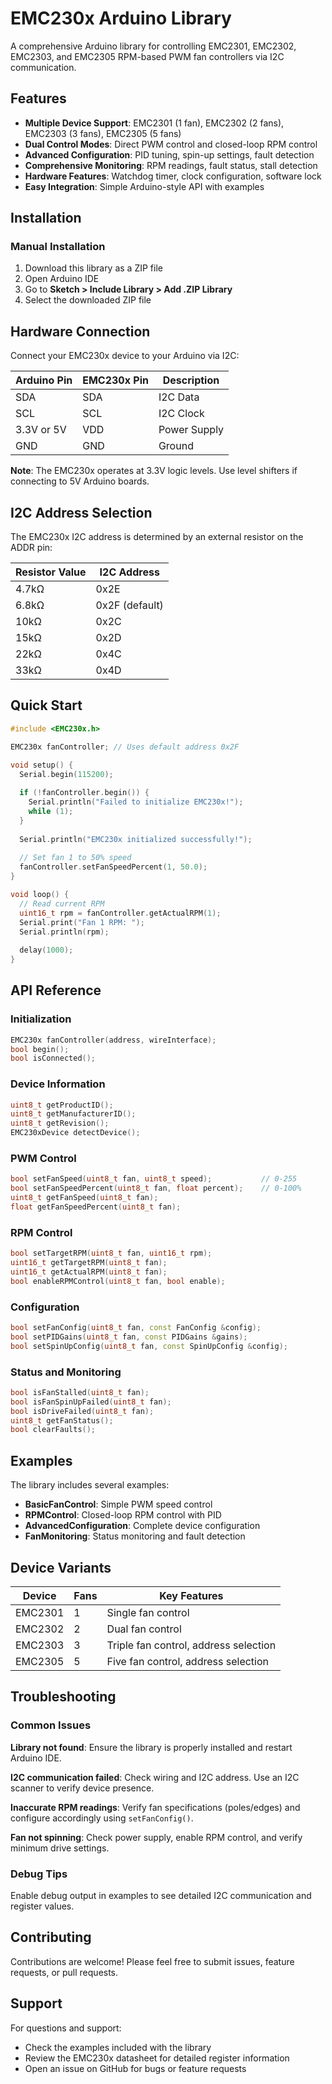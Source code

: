 # EMC230x Arduino Library

A comprehensive Arduino library for controlling EMC2301, EMC2302, EMC2303, and EMC2305 RPM-based PWM fan controllers via I2C communication.

## Features

- **Multiple Device Support**: EMC2301 (1 fan), EMC2302 (2 fans), EMC2303 (3 fans), EMC2305 (5 fans)
- **Dual Control Modes**: Direct PWM control and closed-loop RPM control
- **Advanced Configuration**: PID tuning, spin-up settings, fault detection
- **Comprehensive Monitoring**: RPM readings, fault status, stall detection
- **Hardware Features**: Watchdog timer, clock configuration, software lock
- **Easy Integration**: Simple Arduino-style API with examples

## Installation

### Manual Installation
1. Download this library as a ZIP file
2. Open Arduino IDE
3. Go to **Sketch > Include Library > Add .ZIP Library**
4. Select the downloaded ZIP file

## Hardware Connection

Connect your EMC230x device to your Arduino via I2C:

| Arduino Pin | EMC230x Pin | Description |
|------------|-------------|-------------|
| SDA | SDA | I2C Data |
| SCL | SCL | I2C Clock |
| 3.3V or 5V | VDD | Power Supply |
| GND | GND | Ground |

**Note**: The EMC230x operates at 3.3V logic levels. Use level shifters if connecting to 5V Arduino boards.

## I2C Address Selection

The EMC230x I2C address is determined by an external resistor on the ADDR pin:

| Resistor Value | I2C Address |
|----------------|-------------|
| 4.7kΩ | 0x2E |
| 6.8kΩ | 0x2F (default) |
| 10kΩ | 0x2C |
| 15kΩ | 0x2D |
| 22kΩ | 0x4C |
| 33kΩ | 0x4D |

## Quick Start

```cpp
#include <EMC230x.h>

EMC230x fanController; // Uses default address 0x2F

void setup() {
  Serial.begin(115200);
  
  if (!fanController.begin()) {
    Serial.println("Failed to initialize EMC230x!");
    while (1);
  }
  
  Serial.println("EMC230x initialized successfully!");
  
  // Set fan 1 to 50% speed
  fanController.setFanSpeedPercent(1, 50.0);
}

void loop() {
  // Read current RPM
  uint16_t rpm = fanController.getActualRPM(1);
  Serial.print("Fan 1 RPM: ");
  Serial.println(rpm);
  
  delay(1000);
}
```

## API Reference

### Initialization

```cpp
EMC230x fanController(address, wireInterface);
bool begin();
bool isConnected();
```

### Device Information

```cpp
uint8_t getProductID();
uint8_t getManufacturerID();
uint8_t getRevision();
EMC230xDevice detectDevice();
```

### PWM Control

```cpp
bool setFanSpeed(uint8_t fan, uint8_t speed);           // 0-255
bool setFanSpeedPercent(uint8_t fan, float percent);    // 0-100%
uint8_t getFanSpeed(uint8_t fan);
float getFanSpeedPercent(uint8_t fan);
```

### RPM Control

```cpp
bool setTargetRPM(uint8_t fan, uint16_t rpm);
uint16_t getTargetRPM(uint8_t fan);
uint16_t getActualRPM(uint8_t fan);
bool enableRPMControl(uint8_t fan, bool enable);
```

### Configuration

```cpp
bool setFanConfig(uint8_t fan, const FanConfig &config);
bool setPIDGains(uint8_t fan, const PIDGains &gains);
bool setSpinUpConfig(uint8_t fan, const SpinUpConfig &config);
```

### Status and Monitoring

```cpp
bool isFanStalled(uint8_t fan);
bool isFanSpinUpFailed(uint8_t fan);
bool isDriveFailed(uint8_t fan);
uint8_t getFanStatus();
bool clearFaults();
```

## Examples

The library includes several examples:

- **BasicFanControl**: Simple PWM speed control
- **RPMControl**: Closed-loop RPM control with PID
- **AdvancedConfiguration**: Complete device configuration
- **FanMonitoring**: Status monitoring and fault detection

## Device Variants

| Device | Fans | Key Features |
|--------|------|--------------|
| EMC2301 | 1 | Single fan control |
| EMC2302 | 2 | Dual fan control |
| EMC2303 | 3 | Triple fan control, address selection |
| EMC2305 | 5 | Five fan control, address selection |

## Troubleshooting

### Common Issues

**Library not found**: Ensure the library is properly installed and restart Arduino IDE.

**I2C communication failed**: Check wiring and I2C address. Use an I2C scanner to verify device presence.

**Inaccurate RPM readings**: Verify fan specifications (poles/edges) and configure accordingly using `setFanConfig()`.

**Fan not spinning**: Check power supply, enable RPM control, and verify minimum drive settings.

### Debug Tips

Enable debug output in examples to see detailed I2C communication and register values.

## Contributing

Contributions are welcome! Please feel free to submit issues, feature requests, or pull requests.

## Support

For questions and support:
- Check the examples included with the library
- Review the EMC230x datasheet for detailed register information
- Open an issue on GitHub for bugs or feature requests
